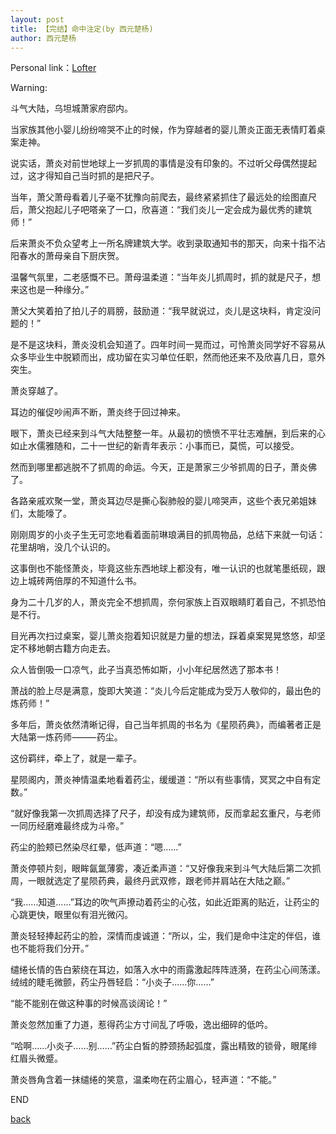 ```yaml
---
layout: post
title: 【完结】命中注定(by 西元楚杨)
author: 西元楚杨
---
```


Personal link：[Lofter](http://xiyuanchuyang.lofter.com/)

Warning:



斗气大陆，乌坦城萧家府邸内。

当家族其他小婴儿纷纷啼哭不止的时候，作为穿越者的婴儿萧炎正面无表情盯着桌案走神。

说实话，萧炎对前世地球上一岁抓周的事情是没有印象的。不过听父母偶然提起过，这才得知自己当时抓的是把尺子。

当年，萧父萧母看着儿子毫不犹豫向前爬去，最终紧紧抓住了最远处的绘图直尺后，萧父抱起儿子吧嗒亲了一口，欣喜道：“我们炎儿一定会成为最优秀的建筑师！”

后来萧炎不负众望考上一所名牌建筑大学。收到录取通知书的那天，向来十指不沾阳春水的萧母亲自下厨庆贺。

温馨气氛里，二老感慨不已。萧母温柔道：“当年炎儿抓周时，抓的就是尺子，想来这也是一种缘分。”

萧父大笑着拍了拍儿子的肩膀，鼓励道：“我早就说过，炎儿是这块料，肯定没问题的！”

是不是这块料，萧炎没机会知道了。四年时间一晃而过，可怜萧炎同学好不容易从众多毕业生中脱颖而出，成功留在实习单位任职，然而他还来不及欣喜几日，意外突生。

萧炎穿越了。

耳边的催促吵闹声不断，萧炎终于回过神来。

眼下，萧炎已经来到斗气大陆整整一年。从最初的愤愤不平壮志难酬，到后来的心如止水儒雅随和，二十一世纪的新青年表示：小事而已，莫慌，可以接受。

然而到哪里都逃脱不了抓周的命运。今天，正是萧家三少爷抓周的日子，萧炎佛了。

各路亲戚欢聚一堂，萧炎耳边尽是撕心裂肺般的婴儿啼哭声，这些个表兄弟姐妹们，太能嚎了。

刚刚周岁的小炎子生无可恋地看着面前琳琅满目的抓周物品，总结下来就一句话：花里胡哨，没几个认识的。

这事倒也不能怪萧炎，毕竟这些东西地球上都没有，唯一认识的也就笔墨纸砚，跟边上城砖两倍厚的不知道什么书。

身为二十几岁的人，萧炎完全不想抓周，奈何家族上百双眼睛盯着自己，不抓恐怕是不行。

目光再次扫过桌案，婴儿萧炎抱着知识就是力量的想法，踩着桌案晃晃悠悠，却坚定不移地朝古籍方向走去。

众人皆倒吸一口凉气，此子当真恐怖如斯，小小年纪居然选了那本书！

萧战的脸上尽是满意，旋即大笑道：“炎儿今后定能成为受万人敬仰的，最出色的炼药师！”

多年后，萧炎依然清晰记得，自己当年抓周的书名为《星陨药典》，而编著者正是大陆第一炼药师⸻药尘。

这份羁绊，牵上了，就是一辈子。

星陨阁内，萧炎神情温柔地看着药尘，缓缓道：“所以有些事情，冥冥之中自有定数。”

“就好像我第一次抓周选择了尺子，却没有成为建筑师，反而拿起玄重尺，与老师一同历经磨难最终成为斗帝。”

药尘的脸颊已然染尽红晕，低声道：“嗯……”

萧炎停顿片刻，眼眸氤氲薄雾，凑近柔声道：“又好像我来到斗气大陆后第二次抓周，一眼就选定了星陨药典，最终丹武双修，跟老师并肩站在大陆之巅。”

“我……知道……”耳边的吹气声撩动着药尘的心弦，如此近距离的贴近，让药尘的心跳更快，眼里似有泪光微闪。

萧炎轻轻捧起药尘的脸，深情而虔诚道：“所以，尘，我们是命中注定的伴侣，谁也不能将我们分开。”

缱绻长情的告白萦绕在耳边，如落入水中的雨露激起阵阵涟漪，在药尘心间荡漾。绒绒的睫毛微颤，药尘丹唇轻启：“小炎子……你……”

“能不能别在做这种事的时候高谈阔论！”

萧炎忽然加重了力道，惹得药尘方寸间乱了呼吸，逸出细碎的低吟。

“哈啊……小炎子……别……”药尘白皙的脖颈扬起弧度，露出精致的锁骨，眼尾绯红眉头微蹙。

萧炎唇角含着一抹缱绻的笑意，温柔吻在药尘眉心，轻声道：“不能。”

END

[back](https://allforyanchen.github.io/)

